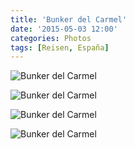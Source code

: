 ```yaml
---
title: 'Bunker del Carmel'
date: '2015-05-03 12:00'
categories: Photos
tags: [Reisen, España]
---
```


<div class='preview'><img src='{{urls.media}}/BunkerDelCarmelOK.jpg' alt='Bunker del Carmel'></div>

<a id='147fa4c9c8cf5b3b6005ff6b0cd67de7-800'></a>![Bunker del Carmel]({{urls.media}}/147fa4c9c8cf5b3b6005ff6b0cd67de7-800.jpg 'Бнкер считается одной из лучших обзорных точек Барселоны, с обзором в 360°. Попасть туда неместному довольно тяжело: указателей нет никаких.')

<a id='aba12245925c770b7d571503d14e5875-800'></a>![Bunker del Carmel]({{urls.media}}/aba12245925c770b7d571503d14e5875-800.jpg 'Вид издали.')

<a id='553a001afa810a9aed467034d3df8065-800'></a>![Bunker del Carmel]({{urls.media}}/553a001afa810a9aed467034d3df8065-800.jpg 'Обзор.')
